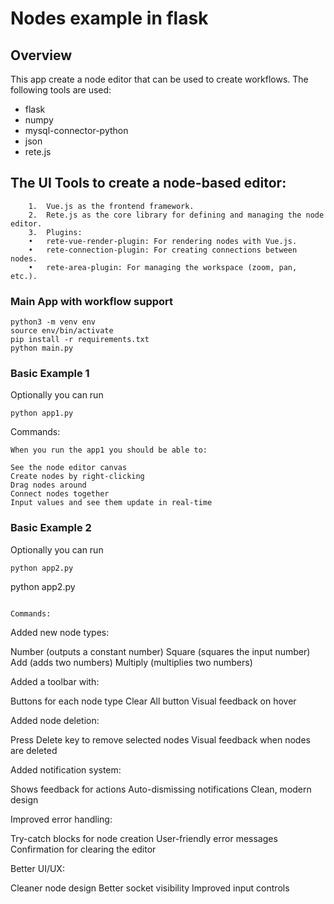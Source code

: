 # Nodes example in flask

## Overview
This app create a node editor that can be used to create workflows. 
The following tools are used:
- flask
- numpy
- mysql-connector-python
- json
- rete.js

## The UI Tools to create a node-based editor:
```
	1.	Vue.js as the frontend framework.
	2.	Rete.js as the core library for defining and managing the node editor.
	3.	Plugins:
	•	rete-vue-render-plugin: For rendering nodes with Vue.js.
	•	rete-connection-plugin: For creating connections between nodes.
	•	rete-area-plugin: For managing the workspace (zoom, pan, etc.).
```

### Main App with workflow support
```
python3 -m venv env
source env/bin/activate
pip install -r requirements.txt
python main.py
```
### Basic Example 1

Optionally you can run
```
python app1.py
```
Commands:
```
When you run the app1 you should be able to:

See the node editor canvas
Create nodes by right-clicking
Drag nodes around
Connect nodes together
Input values and see them update in real-time
```

### Basic Example 2
Optionally you can run
```
python app2.py
```
python app2.py
```

Commands:
```
Added new node types:

Number (outputs a constant number)
Square (squares the input number)
Add (adds two numbers)
Multiply (multiplies two numbers)


Added a toolbar with:

Buttons for each node type
Clear All button
Visual feedback on hover


Added node deletion:

Press Delete key to remove selected nodes
Visual feedback when nodes are deleted


Added notification system:

Shows feedback for actions
Auto-dismissing notifications
Clean, modern design


Improved error handling:

Try-catch blocks for node creation
User-friendly error messages
Confirmation for clearing the editor


Better UI/UX:

Cleaner node design
Better socket visibility
Improved input controls
```
